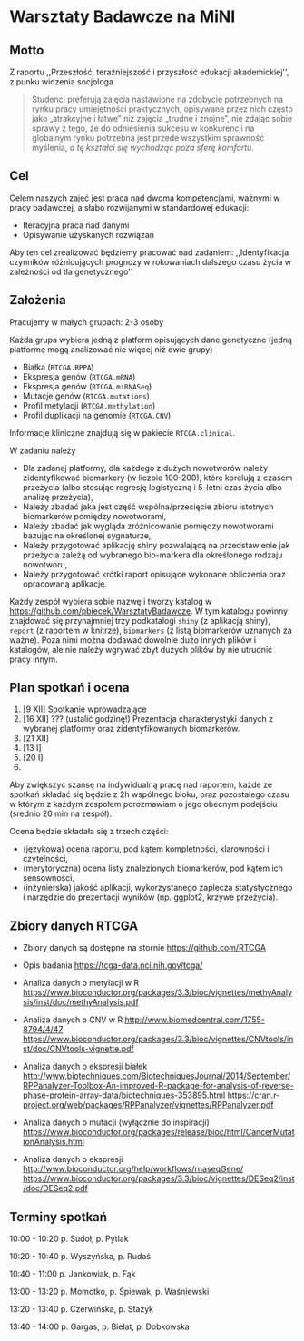 # Warsztaty Badawcze na MiNI

## Motto

Z raportu ,,Przeszłość, teraźniejszość i przyszłość edukacji akademickiej'', z punku widzenia socjologa

> Studenci preferują zajęcia nastawione na zdobycie potrzebnych na rynku pracy umiejętności praktycznych, opisywane przez nich często jako „atrakcyjne i łatwe” niż zajęcia „trudne i znojne”, nie zdając sobie sprawy z tego, że do odniesienia sukcesu w konkurencji na globalnym rynku potrzebna jest przede wszystkim sprawność myślenia, *a tę kształci się wychodząc poza sferę komfortu.*

## Cel

Celem naszych zajęć jest praca nad dwoma kompetencjami, ważnymi w pracy badawczej, a słabo rozwijanymi w standardowej edukacji:

- Iteracyjna praca nad danymi
- Opisywanie uzyskanych rozwiązań

Aby ten cel zrealizować będziemy pracować nad zadaniem:
,,Identyfikacja czynników różnicujących prognozy w rokowaniach dalszego czasu życia w zależności od tła genetycznego''

## Założenia

Pracujemy w małych grupach: 2-3 osoby

Każda grupa wybiera jedną z platform opisujących dane genetyczne (jedną platformę mogą analizować nie więcej niż dwie grupy)

* Białka (`RTCGA.RPPA`)
* Ekspresja genów (`RTCGA.mRNA`)
* Ekspresja genów (`RTCGA.miRNASeq`)
* Mutacje genów (`RTCGA.mutations`)
* Profil metylacji (`RTCGA.methylation`)
* Profil duplikacji na genomie (`RTCGA.CNV`)

Informacje kliniczne znajdują się w pakiecie `RTCGA.clinical`.

W zadaniu należy 

* Dla zadanej platformy, dla każdego z dużych nowotworów należy zidentyfikować biomarkery (w liczbie 100-200), które korelują z czasem przeżycia (albo stosując regresję logistyczną i 5-letni czas życia albo analizę przeżycia),
* Należy zbadać jaka jest część wspólna/przecięcie zbioru istotnych biomarkerów pomiędzy nowotworami,
* Należy zbadać jak wygląda zróżnicowanie pomiędzy nowotworami bazując na określonej sygnaturze,
* Należy przygotować aplikację shiny pozwalającą na przedstawienie jak przeżycia zależą od wybranego bio-markera dla określonego rodzaju nowotworu,
* Należy przygotować krótki raport opisujące wykonane obliczenia oraz opracowaną aplikację. 

Każdy zespół wybiera sobie nazwę i tworzy katalog w https://github.com/pbiecek/WarsztatyBadawcze. W tym katalogu powinny znajdować się przynajmniej trzy podkatalogi `shiny` (z aplikacją shiny), `report` (z raportem w knitrze), `biomarkers` (z listą biomarkerów uznanych za ważne). Poza nimi można dodawać dowolnie dużo innych plików i katalogów, ale nie należy wgrywać zbyt dużych plików by nie utrudnić pracy innym. 

## Plan spotkań i ocena

1. [9 XII] Spotkanie wprowadzające 
2. [16 XII] ??? (ustalić godzinę!) Prezentacja charakterystyki danych z wybranej platformy oraz zidentyfikowanych biomarkerów.
3. [21 XII]
4. [13 I]
5. [20 I]
6.

Aby zwiększyć szansę na indywidualną pracę nad raportem, każde ze spotkań składać się będzie z 2h wspólnego bloku, oraz pozostałego czasu w którym z każdym zespołem porozmawiam o jego obecnym podejściu (średnio 20 min na zespół).


Ocena będzie składała się z trzech części:

- (językowa) ocena raportu, pod kątem kompletności, klarowności i czytelności,
- (merytoryczna) ocena listy znalezionych biomarkerów, pod kątem ich sensowności,
- (inżynierska) jakość aplikacji, wykorzystanego zaplecza statystycznego i narzędzie do prezentacji wyników (np. ggplot2, krzywe przeżycia).


## Zbiory danych RTCGA

* Zbiory danych są dostępne na stornie https://github.com/RTCGA
* Opis badania https://tcga-data.nci.nih.gov/tcga/


* Analiza danych o metylacji w R https://www.bioconductor.org/packages/3.3/bioc/vignettes/methyAnalysis/inst/doc/methyAnalysis.pdf
* Analiza danych o CNV w R http://www.biomedcentral.com/1755-8794/4/47 https://www.bioconductor.org/packages/3.3/bioc/vignettes/CNVtools/inst/doc/CNVtools-vignette.pdf
* Analiza danych o ekspresji białek http://www.biotechniques.com/BiotechniquesJournal/2014/September/RPPanalyzer-Toolbox-An-improved-R-package-for-analysis-of-reverse-phase-protein-array-data/biotechniques-353895.html https://cran.r-project.org/web/packages/RPPanalyzer/vignettes/RPPanalyzer.pdf
* Analiza danych o mutacji (wyłącznie do inspiracji) https://www.bioconductor.org/packages/release/bioc/html/CancerMutationAnalysis.html
* Analiza danych o ekspresji http://www.bioconductor.org/help/workflows/rnaseqGene/ https://www.bioconductor.org/packages/3.3/bioc/vignettes/DESeq2/inst/doc/DESeq2.pdf


## Terminy spotkań

10:00 - 10:20 p. Sudoł, p. Pytlak

10:20 - 10:40 p. Wyszyńska, p. Rudaś

10:40 - 11:00 p. Jankowiak, p. Fąk

13:00 - 13:20 p. Momotko, p. Śpiewak, p. Waśniewski

13:20 - 13:40 p. Czerwińska, p. Stażyk

13:40 - 14:00 p. Gargas, p. Bielat, p. Dobkowska


